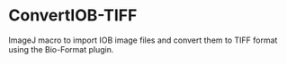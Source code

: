 # ConvertIOB-TIFF

ImageJ macro to import IOB image files and convert them to TIFF format using the Bio-Format plugin.
